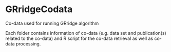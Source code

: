 # GRridgeCodata
Co-data used for running GRridge algorithm

Each folder contains information of co-data (e.g. data set and publication(s) related to the co-data) and R script for the co-data retrieval as well as co-data processing.
